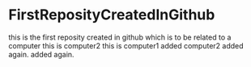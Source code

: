 # FirstReposityCreatedInGithub
this is the first reposity created in github which is to be related to a computer
this is computer2
this is computer1 added
computer2 added again. added again.